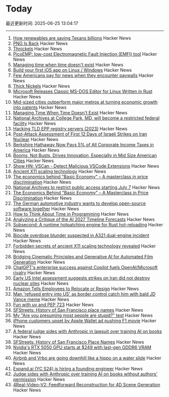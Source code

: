 # Today

最近更新时间: 2025-06-25 13:04:17

--- 
1. [How renewables are saving Texans billions](https://www.theclimatebrink.com/p/how-renewables-are-saving-texans) Hacker News
2. [PNG Is Back](https://www.programmax.net/articles/png-is-back/) Hacker News
3. [Thnickels](https://thick-coins.net/?_bhlid=8a5736885893b7837e681aa73f890b9805a4673e) Hacker News
4. [PicoEMP: low-cost Electromagnetic Fault Injection (EMFI) tool](https://github.com/newaetech/chipshouter-picoemp) Hacker News
5. [Managing time when time doesn't exist](https://multiverseemployeehandbook.com/blog/temporal-resources-managing-time-when-time-doesnt-exist/) Hacker News
6. [Build your first iOS app on Linux / Windows](https://xtool.sh/tutorials/xtool/first-app/) Hacker News
7. [Few Americans pay for news when they encounter paywalls](https://www.pewresearch.org/short-reads/2025/06/24/few-americans-pay-for-news-when-they-encounter-paywalls/) Hacker News
8. [Thick Nickels](https://thick-coins.net/?_bhlid=8a5736885893b7837e681aa73f890b9805a4673e) Hacker News
9. [Microsoft Releases Classic MS-DOS Editor for Linux Written in Rust](https://github.com/microsoft/edit) Hacker News
10. [Mid-sized cities outperform major metros at turning economic growth into patents](https://www.governance.fyi/p/booms-not-busts-drives-innovation) Hacker News
11. [Managing Time When Time Doesn't Exist](https://multiverseemployeehandbook.com/blog/temporal-resources-managing-time-when-time-doesnt-exist/) Hacker News
12. [National Archives at College Park, MD, will become a restricted federal facility](https://www.archives.gov/college-park) Hacker News
13. [Hacking TLD EPP registry servers (2023)](https://hackcompute.com/hacking-epp-servers/) Hacker News
14. [Post-Attack Assessment of First 12 Days of Israeli Strikes on Iran Nuclear](https://isis-online.org/isis-reports/post-attack-assessment-of-the-first-12-days-of-israeli-strikes-on-iranian-nuclear-facilities) Hacker News
15. [Berkshire Hathaway Now Pays 5% of All Corporate Income Taxes in America](https://www.barchart.com/story/news/33003534/warren-buffetts-berkshire-hathaway-now-pays-5-of-all-corporate-income-taxes-in-america) Hacker News
16. [Booms, Not Busts, Drives Innovation, Especially in Mid Size American Cities](https://www.governance.fyi/p/booms-not-busts-drives-innovation) Hacker News
17. [Show HN: VSCan - Detect Malicious VSCode Extensions](https://vscan.dev/) Hacker News
18. [Ancient X11 scaling technology](https://flak.tedunangst.com/post/forbidden-secrets-of-ancient-X11-scaling-technology-revealed) Hacker News
19. [The economics behind "Basic Economy" – A masterclass in price discrimination](https://blog.getjetback.com/the-economics-behind-basic-economy-a-masterclass-in-price-discrimination/) Hacker News
20. [National Archives to restrict public access starting July 7](https://www.archives.gov/college-park) Hacker News
21. [The Economics Behind "Basic Economy" – A Masterclass in Price Discrimination](https://blog.getjetback.com/the-economics-behind-basic-economy-a-masterclass-in-price-discrimination/) Hacker News
22. [The German automotive industry wants to develop open-source software together](https://www.vda.de/en/press/press-releases/2025/250624_PM_Automotive_industry_signs_Memorandum_of_Understanding) Hacker News
23. [How to Think About Time in Programming](https://shanrauf.com/archive/how-to-think-about-time-in-programming) Hacker News
24. [Analyzing a Critique of the AI 2027 Timeline Forecasts](https://thezvi.substack.com/p/analyzing-a-critique-of-the-ai-2027) Hacker News
25. [Subsecond: A runtime hotpatching engine for Rust hot-reloading](https://docs.rs/subsecond/0.7.0-alpha.1/subsecond/index.html) Hacker News
26. [Biocide overdose blunder suspected in A321 dual-engine incident](https://www.flightglobal.com/safety/biocide-overdose-blunder-suspected-in-a321-dual-engine-incident/138004.article) Hacker News
27. [Forbidden secrets of ancient X11 scaling technology revealed](https://flak.tedunangst.com/post/forbidden-secrets-of-ancient-X11-scaling-technology-revealed) Hacker News
28. [Bridging Cinematic Principles and Generative AI for Automated Film Generation](https://arxiv.org/abs/2506.18899) Hacker News
29. [ChatGPT's enterprise success against Copilot fuels OpenAI/Microsoft rivalry](https://www.bloomberg.com/news/articles/2025-06-24/chatgpt-vs-copilot-inside-the-openai-and-microsoft-rivalry) Hacker News
30. [Early US Intel assessment suggests strikes on Iran did not destroy nuclear sites](https://www.cnn.com/2025/06/24/politics/intel-assessment-us-strikes-iran-nuclear-sites) Hacker News
31. [Amazon Tells Employees to Relocate or Resign](https://www.entrepreneur.com/business-news/amazon-tells-employees-to-relocate-to-main-hubs-or-resign/493594) Hacker News
32. [Man 'refused entry into US' as border control catch him with bald JD Vance meme](https://www.dublinlive.ie/news/world-news/man-refused-entry-us-border-31925059) Hacker News
33. [Fun with uv and PEP 723](https://www.cottongeeks.com/articles/2025-06-24-fun-with-uv-and-pep-723) Hacker News
34. [SFStreets: History of San Francisco place names](http://sfstreets.noahveltman.com/) Hacker News
35. [My "Are you presuming most people are stupid?" test](https://andymasley.substack.com/p/my-are-you-presuming-most-people) Hacker News
36. [iPhone customers upset by Apple Wallet ad pushing F1 movie](https://techcrunch.com/2025/06/24/iphone-customers-upset-by-apple-wallet-ad-pushing-f1-movie/) Hacker News
37. [A federal judge sides with Anthropic in lawsuit over training AI on books](https://techcrunch.com/2025/06/24/a-federal-judge-sides-with-anthropic-in-lawsuit-over-training-ai-on-books-without-authors-permission/) Hacker News
38. [SFStreets: History of San Francisco Place Names](http://sfstreets.noahveltman.com/) Hacker News
39. [Nvidia's RTX 5050 GPU starts at $249 with last-gen GDDR6 VRAM](https://www.theverge.com/news/692045/nvidia-geforce-rtx-5050-desktop-laptop-gpu-gddr6-gddr7) Hacker News
40. [Airbnb and Vrbo are going downhill like a hippo on a water slide](https://www.washingtonpost.com/opinions/2025/06/19/vacation-rentals-airbnb-vrbo/) Hacker News
41. [Expand.ai (YC S24) is hiring a founding engineer](https://news.ycombinator.com/item?id=44368315) Hacker News
42. [Judge sides with Anthropic over training AI on books without authors' permission](https://techcrunch.com/2025/06/24/a-federal-judge-sides-with-anthropic-in-lawsuit-over-training-ai-on-books-without-authors-permission/) Hacker News
43. [4Real-Video-V2: Feedforward Reconstruction for 4D Scene Generation](https://snap-research.github.io/4Real-Video-V2/) Hacker News
